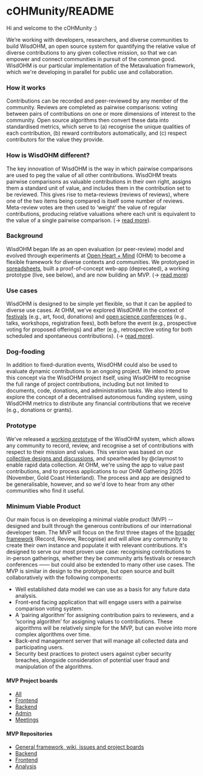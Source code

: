 # cOHMunity/README

Hi and welcome to the cOHMunity :)

We’re working with developers, researchers, and diverse communities to build WisdOHM, an open source system for quantifying the relative value of diverse contributions to any given collective mission, so that we can empower and connect communities in pursuit of the common good. WisdOHM is our particular implementation of the Metavaluation framework, which we're developing in parallel for public use and collaboration. 

### How it works
Contributions can be recorded and peer-reviewed by any member of the community. Reviews are completed as pairwise comparisons: voting between pairs of contributions on one or more dimensions of interest to the community. Open source algorithms then convert these data into standardised metrics, which serve to (a) recognise the unique qualities of each contribution, (b) reward contributors automatically, and (c) respect contributors for the value they provide. 

### How is WisdOHM different?
The key innovation of WisdOHM is the way in which pairwise comparisons are used to peg the value of all other contributions. WisdOHM treats pairwise comparisons as valuable contributions in their own right, assigns them a standard unit of value, and includes them in the contribution set to be reviewed. This gives rise to meta-reviews (reviews of reviews), where one of the two items being compared is itself some number of reviews. Meta-review votes are then used to ‘weight’ the value of regular contributions, producing relative valuations where each unit is equivalent to the value of a single pairwise comparison.  (-> [read more](https://github.com/openheartmind/cOHMunity/wiki/Metavaluation)). 

### Background
WisdOHM began life as an open evaluation (or peer-review) model and evolved through experiments at [Open Heart + Mind](https://openheartmind.org/) (OHM) to become a flexible framework for diverse contexts and communities. We prototyped in [spreadsheets](https://docs.google.com/spreadsheets/d/1kQJM2kEVulzwXBQZuvR46wxaQY5_ohm0rbndIkdEkSE/edit?usp=sharing), built a proof-of-concept web-app (deprecated), a working prototype (live, see below), and are now building an MVP.  (-> [read more](https://github.com/openheartmind/WISDOM/wiki/Development-History))

### Use cases
WisdOHM is designed to be simple yet flexible, so that it can be applied to diverse use cases. At OHM, we’ve explored WisdOHM in the context of [festivals](https://openheartmind.org/wisdom-prototype-tiny-ohm-1/) (e.g., art, food, donations) and [open science conferences](https://openheartmind.org/wisdom-x-aimos-conference/) (e.g., talks, workshops, registration fees), both before the event (e.g., prospective voting for proposed offerings) and after (e.g., retrospective voting for both scheduled and spontaneous contributions).  (-> [read more](https://github.com/openheartmind/WISDOM/wiki/Development-History)).

### Dog-fooding
In addition to fixed-duration events, WisdOHM could also be used to evaluate dynamic contributions to an ongoing project. We intend to prove this concept via the WisdOHM project itself, using WisdOHM to recognise the full range of project contributions, including but not limited to documents, code, donations, and administration tasks. We also intend to explore the concept of a decentralised autonomous funding system, using WisdOHM metrics to distribute any financial contributions that we receive (e.g., donations or grants).

### Prototype
We've released a [working prototype](https://wisdom.openheartmind.org/dashboard) of the WisdOHM system, which allows any community to record, review, and recognise a set of contributions with respect to their mission and values. This version was based on our [collective designs and discussions](https://github.com/openheartmind/cOHMunity/wiki/Design-artifacts), and spearheaded by @claymost to enable rapid data collection. At OHM, we're using the app to value past contributions, and to process applications to our OHM Gathering 2025 (November, Gold Coast Hinterland). The process and app are designed to be generalisable, however, and so we'd love to hear from any other communities who find it useful.

### Minimum Viable Product
Our main focus is on developing a minimal viable product (MVP) -- designed and built through the generous contributions of our international developer team. The MVP will focus on the first three stages of the [broader framework](https://github.com/openheartmind/cOHMunity/wiki/Metavaluation) (Record, Review, Recognise) and will allow any community to create their own instance and populate it with relevant contributions. It's designed to serve our most proven use case: recognising contributions to in-person gatherings, whether they be community arts festivals or research conferences —— but could also be extended to many other use cases. The MVP is similar in design to the prototype, but open source and built collaboratively with the following components:

- Well established data model we can use as a basis for any future data analysis.
- Front-end facing application that will engage users with a pairwise comparison voting system. 
- A ‘pairing algorithm’ for assigning contribution pairs to reviewers, and a ‘scoring algorithm’ for assigning values to contributions. These algorithms will be relatively simple for the MVP, but can evolve into more complex algorithms over time. 
- Back-end management server that will manage all collected data and participating users.
- Security best practices to protect users against cyber security breaches, alongside consideration of potential user fraud and manipulation of the algorithms.

#### MVP Project boards
- [All](https://github.com/orgs/openheartmind/projects)
- [Frontend](https://github.com/orgs/openheartmind/projects/21)
- [Backend](https://github.com/orgs/openheartmind/projects/17)
- [Admin](https://github.com/orgs/openheartmind/projects/9)
- [Meetings](https://github.com/orgs/openheartmind/projects/12)

#### MVP Repositories
- [General framework, wiki, issues and project boards](https://github.com/openheartmind/WISDOM)
- [Backend](https://github.com/openheartmind/WISDOM-Backend-MVP)
- [Frontend](https://github.com/openheartmind/WISDOM-Frontend-MVP)
- [Analysis](https://github.com/openheartmind/WISDOM-Analysis-MVP)

